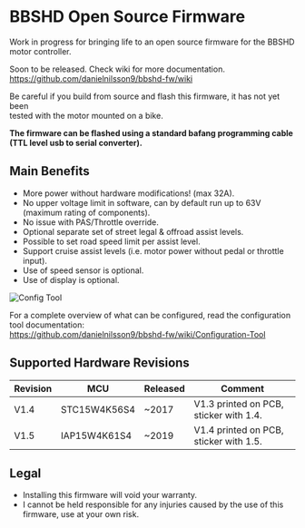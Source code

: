 # BBSHD Open Source Firmware

Work in progress for bringing life to an open source firmware for the BBSHD motor controller.

Soon to be released. Check wiki for more documentation.  
https://github.com/danielnilsson9/bbshd-fw/wiki

Be careful if you build from source and flash this firmware, it has not yet been  
tested with the motor mounted on a bike.

**The firmware can be flashed using a standard bafang programming cable (TTL level usb to serial converter).**

## Main Benefits
* More power without hardware modifications! (max 32A).
* No upper voltage limit in software, can by default run up to 63V (maximum rating of components).
* No issue with PAS/Throttle override.
* Optional separate set of street legal & offroad assist levels.
* Possible to set road speed limit per assist level.
* Support cruise assist levels (i.e. motor power without pedal or throttle input).
* Use of speed sensor is optional.
* Use of display is optional.


![Config Tool](https://raw.githubusercontent.com/wiki/danielnilsson9/bbshd-fw/img/config_tool/config_tool3.png)

For a complete overview of what can be configured, read the configuration tool documentation:  
https://github.com/danielnilsson9/bbshd-fw/wiki/Configuration-Tool


## Supported Hardware Revisions

Revision | MCU          | Released    | Comment
-------- | ------------ | ----------- | --------------------
V1.4     | STC15W4K56S4 | ~2017       | V1.3 printed on PCB, sticker with 1.4.
V1.5     | IAP15W4K61S4 | ~2019       | V1.4 printed on PCB, sticker with 1.5.

## Legal
* Installing this firmware will void your warranty.
* I cannot be held responsible for any injuries caused by the use of this firmware, use at your own risk.

